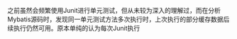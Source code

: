 之前虽然会频繁使用Junit进行单元测试，但从未较为深入的理解过，而在分析Mybatis源码时，发现同一单元测试方法多次执行时，上次执行的部分缓存数据后续执行仍然可用。原本单纯的认为每次Junit执行
